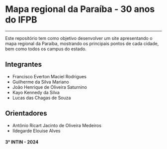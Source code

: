# **Mapa regional da Paraíba - 30 anos do IFPB**
---
Este repositório tem como objetivo desenvolver um site apresentando o mapa regional da Paraíba, mostrando os principais pontos de cada cidade, bem como todos os campus do estado.

## **Integrantes**
- Francisco Everton Maciel Rodrigues
- Guilherme da Silva Mariano
- João Henrique de Oliveira Saturnino
- Kayo Kennedy da Silva
- Lucas das Chagas de Souza

## **Orientadores**
- Antônio Ricart Jacinto de Oliveira Medeiros
- Ildegarde Elouise Alves

#### 3° INTIN - 2024
